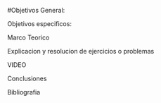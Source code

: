 #Objetivos General:

Objetivos especificos:

Marco Teorico

Explicacion y resolucion de ejercicios o problemas

VIDEO

Conclusiones


Bibliografia
